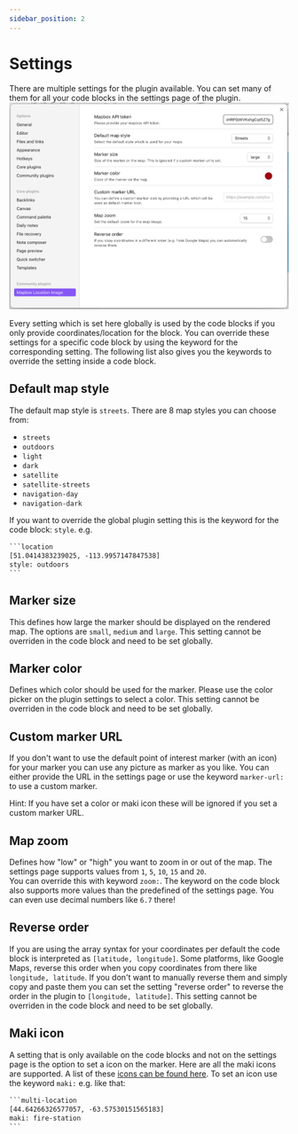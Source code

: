```yaml
---
sidebar_position: 2
---
```


# Settings

There are multiple settings for the plugin available. You can set many of them for all your code blocks in the settings page of the plugin.
![Screenshot of plugin settings](settings.png)

Every setting which is set here globally is used by the code blocks if you only provide coordinates/location for the block. You can override these settings for a specific code block by using the keyword for the corresponding setting.
The following list also gives you the keywords to override the setting inside a code block.

## Default map style

The default map style is `streets`. There are 8 map styles you can choose from:

- `streets`
- `outdoors`
- `light`
- `dark`
- `satellite`
- `satellite-streets`
- `navigation-day`
- `navigation-dark`

If you want to override the global plugin setting this is the keyword for the code block: `style`. e.g.

````
```location
[51.0414383239025, -113.9957147847538]
style: outdoors
```
````

## Marker size

This defines how large the marker should be displayed on the rendered map. The options are `small`, `medium` and `large`.
This setting cannot be overriden in the code block and need to be set globally.

## Marker color

Defines which color should be used for the marker. Please use the color picker on the plugin settings to select a color. This setting cannot be overriden in the code block and need to be set globally.

## Custom marker URL

If you don't want to use the default point of interest marker (with an icon) for your marker you can use any picture as marker as you like. You can either provide the URL in the settings page or use the keyword `marker-url:` to use a custom marker.

Hint: If you have set a color or maki icon these will be ignored if you set a custom marker URL.

## Map zoom

Defines how "low" or "high" you want to zoom in or out of the map. The settings page supports values from `1`, `5`, `10`, `15` and `20`.  
You can override this with keyword `zoom:`. The keyword on the code block also supports more values than the predefined of the settings page. You can even use decimal numbers like `6.7` there!

## Reverse order

If you are using the array syntax for your coordinates per default the code block is interpreted as `[latitude, longitude]`. Some platforms, like Google Maps, reverse this order when you copy coordinates from there like `longitude, latitude`. If you don't want to manually reverse them and simply copy and paste them you can set the setting "reverse order" to reverse the order in the plugin to `[longitude, latitude]`. This setting cannot be overriden in the code block and need to be set globally.

## Maki icon

A setting that is only available on the code blocks and not on the settings page is the option to set a icon on the marker. Here are all the maki icons are supported. A list of these [icons can be found here](https://labs.mapbox.com/maki-icons/). To set an icon use the keyword `maki:` e.g. like that:

````
```multi-location
[44.64266326577057, -63.57530151565183]
maki: fire-station
```
````

